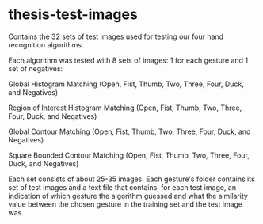 thesis-test-images
==================

Contains the 32 sets of test images used for testing our four hand recognition algorithms. 

Each algorithm was tested with 8 sets of images: 1 for each gesture and 1 set of negatives:

Global Histogram Matching (Open, Fist, Thumb, Two, Three, Four, Duck, and Negatives)

Region of Interest Histogram Matching (Open, Fist, Thumb, Two, Three, Four, Duck, and Negatives)

Global Contour Matching (Open, Fist, Thumb, Two, Three, Four, Duck, and Negatives)

Square Bounded Contour Matching (Open, Fist, Thumb, Two, Three, Four, Duck, and Negatives)


Each set consists of about 25-35 images. Each gesture's folder contains its set of test images and 
a text file that contains, for each test image, an indication of which gesture the algorithm guessed
and what the similarity value between the chosen gesture in the training set and the test image was.
